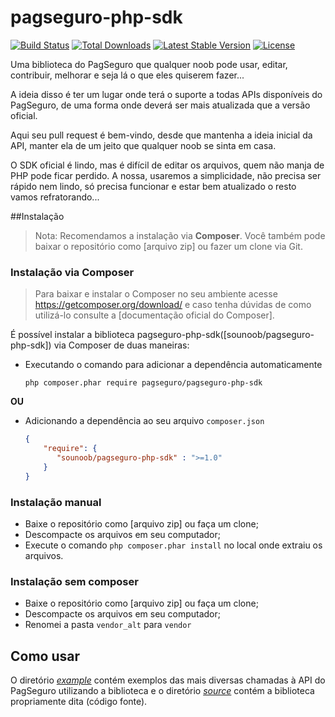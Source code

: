 # pagseguro-php-sdk
[![Build Status](https://travis-ci.org/sounoob/pagseguro-php-sdk.svg?branch=master)](https://travis-ci.org/sounoob/pagseguro-php-sdk)
[![Total Downloads](https://poser.pugx.org/sounoob/pagseguro-php-sdk/d/total.svg)](https://packagist.org/packages/sounoob/pagseguro-php-sdk)
[![Latest Stable Version](https://poser.pugx.org/sounoob/pagseguro-php-sdk/v/stable)](https://packagist.org/packages/sounoob/pagseguro-php-sdk)
[![License](https://poser.pugx.org/sounoob/pagseguro-php-sdk/license)](https://packagist.org/packages/sounoob/pagseguro-php-sdk)


Uma biblioteca do PagSeguro que qualquer noob pode usar, editar, contribuir, melhorar e seja lá o que eles quiserem fazer... 

A ideia disso é ter um lugar onde terá o suporte a todas APIs disponíveis do PagSeguro, de uma forma onde deverá ser mais atualizada que a versão oficial.

Aqui seu pull request é bem-vindo, desde que mantenha a ideia inicial da API, manter ela de um jeito que qualquer noob se sinta em casa.

O SDK oficial é lindo, mas é difícil de editar os arquivos, quem não manja de PHP pode ficar perdido. A nossa, usaremos a simplicidade, não precisa ser rápido nem lindo, só precisa funcionar e estar bem atualizado o resto vamos refratorando...

##Instalação
> Nota: Recomendamos a instalação via **Composer**. Você também pode baixar o repositório como [arquivo zip] ou fazer um clone via Git.
 
### Instalação via Composer
> Para baixar e instalar o Composer no seu ambiente acesse https://getcomposer.org/download/ e caso tenha dúvidas de como utilizá-lo consulte a [documentação oficial do Composer].

É possível instalar a biblioteca pagseguro-php-sdk([sounoob/pagseguro-php-sdk]) via Composer de duas maneiras:

- Executando o comando para adicionar a dependência automaticamente
  ```
  php composer.phar require pagseguro/pagseguro-php-sdk
  ```

**OU**

- Adicionando a dependência ao seu arquivo ```composer.json```
  ```composer.json
  {
      "require": {
         "sounoob/pagseguro-php-sdk" : ">=1.0"
      }
  }
  ```
 
### Instalação manual
 - Baixe o repositório como [arquivo zip] ou faça um clone;
 - Descompacte os arquivos em seu computador;
 - Execute o comando ```php composer.phar install``` no local onde extraiu os arquivos.
 
### Instalação sem composer
 - Baixe o repositório como [arquivo zip] ou faça um clone;
 - Descompacte os arquivos em seu computador;
 - Renomei a pasta `vendor_alt` para `vendor`
 
 Como usar
 ---------
 O diretório *[example](example)* contém exemplos das mais diversas chamadas à API do PagSeguro utilizando a biblioteca e o diretório *[source](source)* contém a biblioteca propriamente dita (código fonte).
